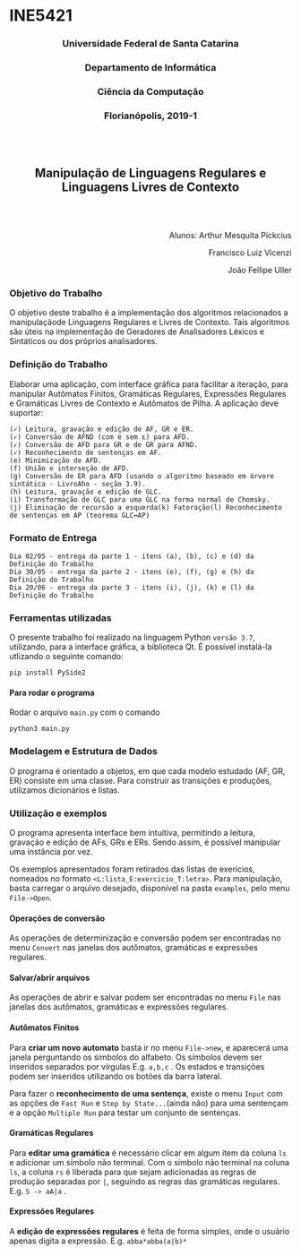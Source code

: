 # INE5421

<h3 align="center">Universidade Federal de Santa Catarina</h3>
<h3 align="center">Departamento de Informática</h3>
<h3 align="center">Ciência da Computação</h3>
<h3 align="center">Florianópolis, 2019-1</h3>

<br></br>

<h2 align="center">Manipulação de Linguagens Regulares e Linguagens Livres de Contexto</h2>
<br></br>

<p align="right">Alunos: Arthur Mesquita Pickcius</p>
<p align="right">Francisco Luiz Vicenzi</p>
<p align="right">João Fellipe Uller</p>




### Objetivo do Trabalho

O objetivo deste trabalho é a implementação dos algoritmos relacionados a manipulaçãode Linguagens Regulares e Livres de Contexto. Tais algoritmos são úteis na implementação de Geradores de Analisadores Léxicos e Sintáticos ou dos próprios analisadores.

### Definição do Trabalho

Elaborar uma aplicação, com interface gráfica para facilitar a iteração, para manipular Autômatos Finitos, Gramáticas Regulares, Expressões Regulares e Gramáticas Livres de Contexto e Autômatos de Pilha. A aplicação deve suportar:

    (✓) Leitura, gravação e edição de AF, GR e ER.
    (✓) Conversão de AFND (com e sem ε) para AFD.
    (✓) Conversão de AFD para GR e de GR para AFND.
    (✓) Reconhecimento de sentenças em AF.
    (e) Minimização de AFD.
    (f) União e interseção de AFD.
    (g) Conversão de ER para AFD (usando o algoritmo baseado em árvore sintática - LivroAho - seção 3.9).
    (h) Leitura, gravação e edição de GLC.
    (i) Transformação de GLC para uma GLC na forma normal de Chomsky.
    (j) Eliminação de recursão a esquerda(k) Fatoração(l) Reconhecimento de sentenças em AP (teorema GLC↔AP)

### Formato de Entrega

    Dia 02/05 - entrega da parte 1 - itens (a), (b), (c) e (d) da Definição do Trabalho
    Dia 30/05 - entrega da parte 2 - itens (e), (f), (g) e (h) da Definição do Trabalho
    Dia 20/06 - entrega da parte 3 - itens (i), (j), (k) e (l) da Definição do Trabalho


### Ferramentas utilizadas
O presente trabalho foi realizado na linguagem Python ```versão 3.7```, utilizando, para a interface gráfica, a biblioteca Qt. É possível instalá-la utlizando o seguinte comando:
```
pip install PySide2
```

#### Para rodar o programa
Rodar o arquivo ```main.py``` com o comando
```
python3 main.py
```

<!-- #### Para transformação de um objeto UI em seu codigo py
pyuic5 -o ./UI/src/<name>AUX.py  ./UI/Design/<name>.ui  #depois pega esse arquivo aux gerado e copia a definicao da janela para o arquivo correto -->

### Modelagem e Estrutura de Dados
O programa é orientado a objetos, em que cada modelo estudado (AF, GR, ER) consiste em uma classe. Para construir as transições e produções, utilizamos dicionários e listas.

### Utilização e exemplos
O programa apresenta interface bem intuitiva, permitindo a leitura, gravação e edição de AFs, GRs e ERs. Sendo assim, é possível manipular uma instância por vez.

Os exemplos apresentados foram retirados das listas de exerícios, nomeados no formato ```<L:lista_E:exercicio_T:letra>```. Para manipulação, basta carregar o arquivo desejado, disponível na pasta ``` examples ```, pelo menu ```File->Open```.

#### Operações de conversão
As operações de determinização e conversão podem ser encontradas no menu ```Convert``` nas janelas dos autômatos, gramáticas e expressões regulares.

#### Salvar/abrir arquivos
As operações de abrir e salvar podem ser encontradas no menu ```File``` nas janelas dos autômatos, gramáticas e expressões regulares.

#### Autômatos Finitos
Para **criar um novo automato** basta ir no menu ```File->new```, e aparecerá uma janela perguntando os símbolos do alfabeto. Os símbolos devem ser inseridos separados por vírgulas E.g. ```a,b,c``` .
Os estados e transições podem ser inseridos utilizando os botões da barra lateral.

Para fazer o **reconhecimento de uma sentença**, existe o menu ```Input``` com as opções de ```Fast Run``` e ```Step by State...```(ainda não) para uma sentençam e a opção ```Multiple Run``` para testar um conjunto de sentenças.

#### Gramáticas Regulares
Para **editar uma gramática** é necessário clicar em algum item da coluna ```ls``` e adicionar um símbolo não terminal. Com o símbolo não terminal na coluna ```ls```, a coluna ```rs``` é liberada para que sejam adicionadas as regras de produção separadas por ```|```, seguindo as regras das gramáticas regulares.
E.g. ```S -> aA|a``` .

#### Expressões Regulares
A **edição de expressões regulares** é feita de forma simples, onde o usuário apenas digita a expressão.
E.g. ```abba*abba(a|b)*```